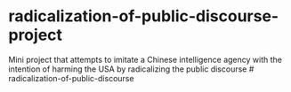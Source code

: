 # radicalization-of-public-discourse-project
Mini project that attempts to imitate a Chinese intelligence agency with the intention of harming the USA by radicalizing the public discourse
#   r a d i c a l i z a t i o n - o f - p u b l i c - d i s c o u r s e  
 